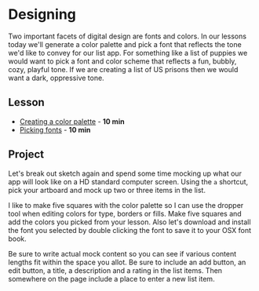 # Designing

Two important facets of digital design are fonts and colors. In our lessons today we'll generate a color palette and pick a font that reflects the tone we'd like to convey for our list app. For something like a list of puppies we would want to pick a font and color scheme that reflects a fun, bubbly, cozy, playful tone. If we are creating a list of US prisons then we would want a dark, oppressive tone.  

## Lesson
- [Creating a color palette](https://coolors.co) - **10 min**
- [Picking fonts](http://fontsinuse.com/) - **10 min**

## Project
Let's break out sketch again and spend some time mocking up what our app will look like on a HD standard computer screen. Using the `a` shortcut, pick your artboard and mock up two or three items in the 
list. 

I like to make five squares with the color palette so I can use the dropper tool when editing colors for type, borders or fills. Make five squares and add the colors you picked from your lesson. Also let's download and install the font you selected by double clicking the font to save it to your OSX font book. 

Be sure to write actual mock content so you can see if various content lengths fit within the space you allot. Be sure to include an add button, an edit button, a title, a description and a rating in the list items. Then somewhere on the page include a place to enter a new list item. 


